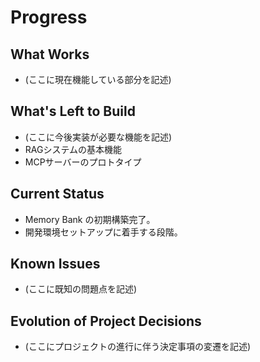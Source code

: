 # Progress

## What Works

- (ここに現在機能している部分を記述)

## What's Left to Build

- (ここに今後実装が必要な機能を記述)
- RAGシステムの基本機能
- MCPサーバーのプロトタイプ

## Current Status

- Memory Bank の初期構築完了。
- 開発環境セットアップに着手する段階。

## Known Issues

- (ここに既知の問題点を記述)

## Evolution of Project Decisions

- (ここにプロジェクトの進行に伴う決定事項の変遷を記述)
